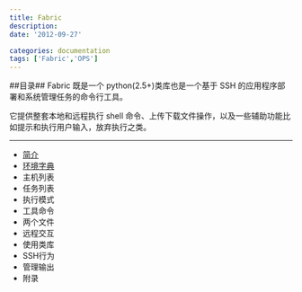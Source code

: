 ```yaml
---
title: Fabric 
description:
date: '2012-09-27'

categories: documentation
tags: ['Fabric','OPS']
---
```


##目录##
Fabric 既是一个 python(2.5+)类库也是一个基于 SSH 的应用程序部署和系统管理任务的命令行工具。

它提供整套本地和远程执行 shell 命令、上传下载文件操作，以及一些辅助功能比如提示和执行用户输入，放弃执行之类。

* * *

+ [简介](http://paperplane.ruhoh.com/fabric/fabric%E7%B3%BB%E5%88%97%E4%B9%8B%E7%AE%80%E4%BB%8B/)
+ [环境字典](http://paperplane.ruhoh.com/fabric/fabric%E7%B3%BB%E5%88%97%E4%B9%8B%E7%AE%80%E4%BB%8B/)
+ 主机列表
+ 任务列表
+ 执行模式
+ 工具命令
+ 两个文件
+ 远程交互
+ 使用类库
+ SSH行为
+ 管理输出
+ 附录
